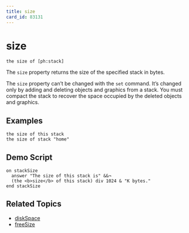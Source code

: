 ```yaml
---
title: size
card_id: 83131
---
```


# size

`the size of [ph:stack]`

The `size` property returns the size of the specified stack in bytes.

The `size` property can’t be changed with the `set` command. It’s changed only by adding and deleting objects and graphics from a stack. You must compact the stack to recover the space occupied by the deleted objects and graphics.

## Examples

```
the size of this stack
the size of stack "home"
```

## Demo Script

```
on stackSize
  answer "The size of this stack is" &&¬
  (the <b>size</b> of this stack) div 1024 & "K bytes."
end stackSize
```

## Related Topics

* [diskSpace](/HyperTalkReference/functions/diskSpace)
* [freeSize](/HyperTalkReference/properties/freeSize)
